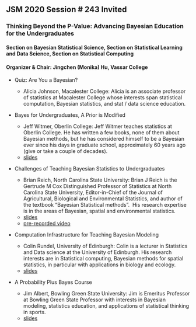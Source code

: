 ## JSM 2020 Session \# 243 Invited
### Thinking Beyond the P-Value: Advancing Bayesian Education for the Undergraduates 
#### Section on Bayesian Statistical Science, Section on Statistical Learning and Data Science, Section on Statistical Computing
#### Organizer \& Chair: Jingchen (Monika) Hu, Vassar College

- Quiz: Are You a Bayesian?
    - Alicia Johnson, Macalester College: Alicia is an associate professor of statistics at Macalester College whose interests span statistical computation, Bayesian statistics, and stat / data science education.

- Bayes for Undergraduates, A Prior is Modified
    - Jeff Witmer, Oberlin College: Jeff Witmer teaches statistics at Oberlin College. He has written a few books, none of them about Bayesian methods, but he has considered himself to be a Bayesian ever since his days in graduate school, approximately 60 years ago (give or take a couple of decades). 
    - [slides](https://github.com/monika76five/talks/blob/master/docs/JeffWitmer.pdf)

- Challenges of Teaching Bayesian Statistics to Undergraduates
    - Brian Reich, North Carolina State University: Brian J Reich is the Gertrude M Cox Distinguished Professor of Statistics at North Carolina State University, Editor-in-Chief of the Journal of Agricultural, Biological and Environmental Statistics, and author of the textbook “Bayesian Statistical methods”.  His research expertise is in the areas of Bayesian, spatial and environmental statistics.  
    - [slides](https://github.com/monika76five/talks/blob/master/docs/BrianReich.pdf)
    - [pre-recorded video](https://www4.stat.ncsu.edu/~bjreich/BSMData/Reich_JSM_2020.mp4)

- Computation Infrastructure for Teaching Bayesian Modeling
    - Colin Rundel, University of Edinburgh: Colin is a lecturer in Statistics and Data science at the University of Edinburgh. His research interests are in Statistical computing, Bayesian methods for spatial statistics, in particular with applications in biology and ecology.
    - [slides](https://github.com/rundel/Presentations/tree/master/JSM2020)

- A Probability Plus Bayes Course
    - Jim Albert, Bowling Green State University: Jim is Emeritus Professor at Bowling Green State Professor with interests in Bayesian modeling, statistics education, and applications of statistical thinking in sports.
    - [slides](https://github.com/monika76five/talks/blob/master/docs/JimAlbert.pdf)
